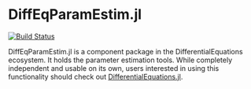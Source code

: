 # DiffEqParamEstim.jl

[![Build Status](https://travis-ci.com/SciML/DiffEqParamEstim.jl.svg?branch=master)](https://travis-ci.com/SciML/DiffEqParamEstim.jl)

DiffEqParamEstim.jl is a component package in the DifferentialEquations ecosystem. It holds the
parameter estimation tools. While completely independent
and usable on its own, users interested in using this
functionality should check out [DifferentialEquations.jl](https://github.com/SciML/DifferentialEquations.jl).
